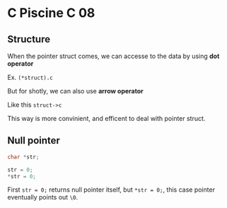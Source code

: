 # C Piscine C 08

## Structure
When the pointer struct comes, we can accesse to the data by using **dot operator**

Ex. `(*struct).c` 

But for shotly, we can also use **arrow operator**

Like this `struct->c`

This way is more convinient, and efficent to deal with pointer struct.

## Null pointer
```c
char *str;

str = 0;
*str = 0;
```

First `str = 0;` returns null pointer itself, but `*str = 0;`, this case pointer eventually points out `\0`.